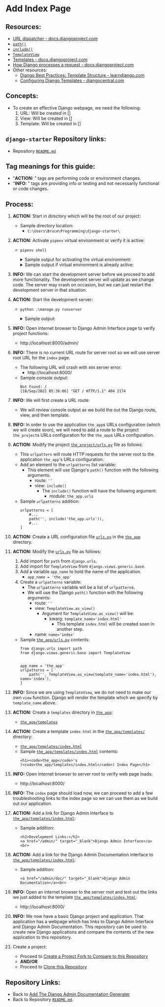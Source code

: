# Add Index Page

## Resources:
* [URL dispatcher - docs.djangoproject.com](https://docs.djangoproject.com/en/4.0/topics/http/urls/#url-dispatcher)
* [`path()`](https://docs.djangoproject.com/en/4.1/ref/urls/#path)
* [`include()`](https://docs.djangoproject.com/en/4.1/ref/urls/#include)
* [`TemplateView`](https://docs.djangoproject.com/en/4.1/ref/class-based-views/base/#django.views.generic.base.TemplateView)
* [Templates - docs.djangoproject.com](https://docs.djangoproject.com/en/4.1/topics/templates/)
* [How Django processes a request - docs.djangoproject.com](https://docs.djangoproject.com/en/4.0/topics/http/urls/#how-django-processes-a-request)
* Other resources:
    * [Django Best Practices: Template Structure - learndjango.com](https://learndjango.com/tutorials/template-structure)
    * [Configuring Django Templates - djangocentral.com](https://djangocentral.com/configuring-django-templates/)

## Concepts:
* To create an effective Django webpage, we need the following:
    1. URL: Will be created in []
    1. View: Will be created in []
    1. Template: Will be created in []

## `django-starter` Repository links:
* Repository [`README.md`](../README.md)

## Tag meanings for this guide:
* "**ACTION:** " tags are performing code or environment changes.
* "**INFO:** " tags are providing info or testing and not necessarily functional or code changes.


## Process:

1. **ACTION:** Start in directory which will be the root of our project:
    * Sample directory location:
        * `C:\Users\Bruce\Programming\django-starter\`

1. **ACTION:** Activate `pipenv` virtual environment or verify it is active:
    * `pipenv shell`
        <details>
        <summary>Sample output for activating the virtual environment:</summary>

            PS C:\Users\Bruce\Programming\django-starter> pipenv shell
            Launching subshell in virtual environment...
            PowerShell 7.2.6
            Copyright (c) Microsoft Corporation.

            https://aka.ms/powershell
            Type 'help' to get help.

            PS C:\Users\Bruce\Programming\django-starter>
        </details>

        <details>
        <summary>Sample output if virtual environment is already active:</summary>

            PS C:\Users\Bruce\Programming\django-starter> pipenv shell
            Shell for C:\Users\Bruce\.virtualenvs\django-starter-sM6xjp8- already activated.
            No action taken to avoid nested environments.
            PS C:\Users\Bruce\Programming\django-starter>
        </details>

1. **INFO:** We can start the development server before we proceed to add more functionality. The development server will update as we change code. The server may crash on occasion, but we can just restart the development server in that situation.

1. **ACTION:** Start the development server:
    * `python .\manage.py runserver`
        <details>
        <summary>Sample output:</summary>

            PS C:\Users\Bruce\Programming\django-starter> python .\manage.py runserver
            Watching for file changes with StatReloader
            Performing system checks...

            System check identified no issues (0 silenced).
            September 18, 2022 - 05:31:25
            Django version 4.0, using settings 'the_project.settings'
            Starting development server at http://127.0.0.1:8000/
            Quit the server with CTRL-BREAK.
        </details>

1. **INFO:** Open internet browser to Django Admin Interface page to verify project functions:
    * http://localhost:8000/admin/

1. **INFO:** There is no current URL route for server root so we will use server root URL for the `index` page.
    * The following URL will crash with `404` server error:
        * http://localhost:8000/
    * Sample console output:
        ```
        Not Found: /
        [18/Sep/2022 05:38:06] "GET / HTTP/1.1" 404 2174
        ```

1. **INFO:** We will first create a URL route:
    * We will review console output as we build the out the Django route, view, and then template.

1. **INFO:** In order to use the application `the_app`s URLs configuration (which we will create soon), we will need to add a route to the project `the_project`s URLs configuration for the `the_app`s URLs configuration.

1. **ACTION:** Modify the project [`the_project/urls.py`](../the_project/urls.py) file as follows:
    * This `urlpattern` will route HTTP requests for the server root to the application `the_app`'s URLs configuration.
    * Add an element to the `urlpatterns` list variable:
        * This element will use Django's `path()` function with the following arguments:
            * route: `''`
            * view: `include()`
                * The `include()` function will have the following argument:
                    * module: `the_app.urls`
    * Sample `urlpatterns` addition:
        ```
        urlpatterns = [
            #...
            path('', include('the_app.urls')),
            #...
        ]
        ```

1. **ACTION:** Create a URL configuration file [`urls.py`](../the_app/urls.py) in the [`the_app`](../the_app/) directory.

1. **ACTION:** Modify the [`urls.py`](../the_app/urls.py) file as follows:
    1. Add import for `path` from `django.urls`.
    1. Add import for `TemplateView` from `django.views.generic.base`.
    1. Add a variable `app_name` to hold the name of the application.
        * `app_name = 'the_app'`
    1. Create a `urlpatterns` variable:
        * The `urlpatterns` variable will be a list of `urlpattern`s.
        * We will use the Django `path()` function with the following arguments:
            * route: `''`
            * view: `TemplateView.as_view()`
                * Argument for `TemplateView.as_view()` will be:
                    * kwarg: `template_name='index.html'`
                        * This template `index.html` will be created soon in another step.
            * name: `name='index'`
    * Sample [`the_app/urls.py`](../the_app/urls.py) contents:
        ```
        from django.urls import path
        from django.views.generic.base import TemplateView


        app_name = 'the_app'
        urlpatterns = [
            path('', TemplateView.as_view(template_name='index.html'), name='index'),
        ]
        ```

1. **INFO:** Since we are using `TemplateView`, we do not need to make our own `view` function. Django will render the template which we specify by `template_name` above.

1. **ACTION:** Create a `templates` directory in [`the_app`](../the_app/):
    * [`the_app/templates`](../the_app/templates/)

1. **ACTION:** Create a template `index.html` in the [`the_app/templates/`](../the_app/templates/) directory:
    * [`the_app/templates/index.html`](../the_app/templates/index.html)
    * Sample [`the_app/templates/index.html`](../the_app/templates/index.html) contents:
        ```
        <h1><code>the_app</code>'s (<code>the_app/templates/index.html</code>) Index Page</h1>
        ```

1. **INFO:** Open internet browser to server root to verify web page loads:
    * http://localhost:8000/

1. **INFO:** The `index` page should load now, we can proceed to add a few troubleshooting links to the index page so we can use them as we build out our application.

1. **ACTION:** Add a link for Django Admin Interface to [`the_app/templates/index.html`](../the_app/templates/index.html):
    * Sample addition:
        ```
        <h2>Development Links:</h2>
        <a href="/admin/" target="_blank">Django Admin Interface</a><br>
        ```

1. **ACTION:** Add a link for the Django Admin Documentation interface to [`the_app/templates/index.html`](../the_app/templates/index.html):
    * Sample addition:
        ```
        <a href="/admin/doc/" target="_blank">Django Admin Documentation</a><br>
        ```

1. **INFO:** Open an internet browser to the server root and test out the links we just added to the template [`the_app/templates/index.html`](../the_app/templates/index.html).
    * http://localhost:8000/

1. **INFO:** We now have a basic Django project and application. That application has a webpage which has links to Django Admin Interface and Django Admin Documentation. This repository can be used to create new Django applications and compare the contents of the new application to this repository.

1. Create a project:
    * Proceed to [Create a Project Fork to Compare to this Repository](./07f_fork_this_repository.md)
    * **AND/OR**
    * Proceed to [Clone this Repository](./07c_clone_this_repository.md)


## Repository Links:
* Back to [Add The Django Admin Documentation Generater](./05_add_django_admin_documentation_generator.md)
* Back to Repository [`README.md`](../README.md).
